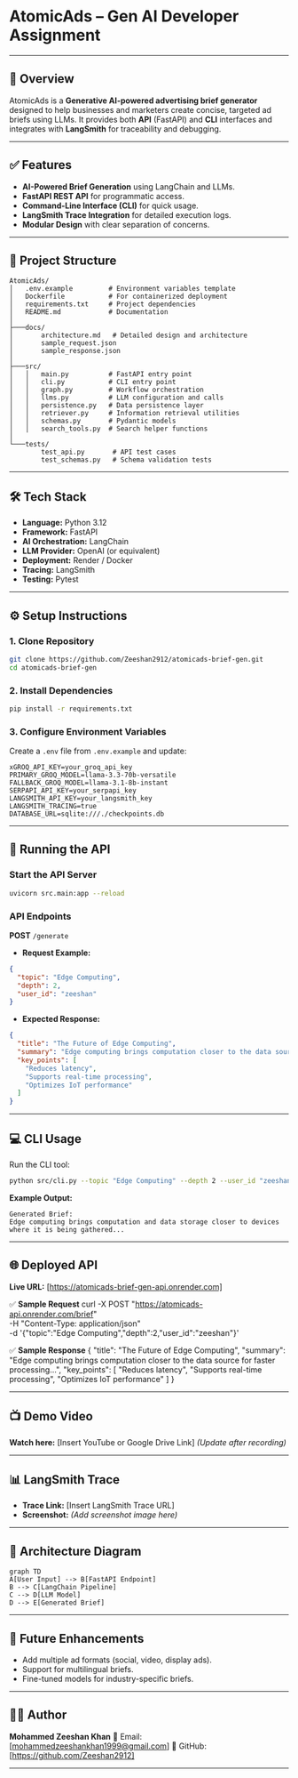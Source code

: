 # **AtomicAds – Gen AI Developer Assignment**

---

## **📌 Overview**

AtomicAds is a **Generative AI-powered advertising brief generator** designed to help businesses and marketers create concise, targeted ad briefs using LLMs. It provides both **API** (FastAPI) and **CLI** interfaces and integrates with **LangSmith** for traceability and debugging.

---

## **✅ Features**

* **AI-Powered Brief Generation** using LangChain and LLMs.
* **FastAPI REST API** for programmatic access.
* **Command-Line Interface (CLI)** for quick usage.
* **LangSmith Trace Integration** for detailed execution logs.
* **Modular Design** with clear separation of concerns.

---

## **📂 Project Structure**

```
AtomicAds/
│   .env.example         # Environment variables template
│   Dockerfile           # For containerized deployment
│   requirements.txt     # Project dependencies
│   README.md            # Documentation
│
├───docs/
│       architecture.md   # Detailed design and architecture
│       sample_request.json
│       sample_response.json
│
├───src/
│   │   main.py          # FastAPI entry point
│   │   cli.py           # CLI entry point
│   │   graph.py         # Workflow orchestration
│   │   llms.py          # LLM configuration and calls
│   │   persistence.py   # Data persistence layer
│   │   retriever.py     # Information retrieval utilities
│   │   schemas.py       # Pydantic models
│   │   search_tools.py  # Search helper functions
│
└───tests/
        test_api.py       # API test cases
        test_schemas.py   # Schema validation tests
```

---

## **🛠 Tech Stack**

* **Language:** Python 3.12
* **Framework:** FastAPI
* **AI Orchestration:** LangChain
* **LLM Provider:** OpenAI (or equivalent)
* **Deployment:** Render / Docker
* **Tracing:** LangSmith
* **Testing:** Pytest

---

## **⚙️ Setup Instructions**

### **1. Clone Repository**

```bash
git clone https://github.com/Zeeshan2912/atomicads-brief-gen.git
cd atomicads-brief-gen
```

### **2. Install Dependencies**

```bash
pip install -r requirements.txt
```

### **3. Configure Environment Variables**

Create a `.env` file from `.env.example` and update:

```
xGROQ_API_KEY=your_groq_api_key
PRIMARY_GROQ_MODEL=llama-3.3-70b-versatile
FALLBACK_GROQ_MODEL=llama-3.1-8b-instant
SERPAPI_API_KEY=your_serpapi_key
LANGSMITH_API_KEY=your_langsmith_key
LANGSMITH_TRACING=true
DATABASE_URL=sqlite:///./checkpoints.db

```

---

## **🚀 Running the API**

### **Start the API Server**

```bash
uvicorn src.main:app --reload
```

### **API Endpoints**

**POST** `/generate`

* **Request Example:**

```json
{
  "topic": "Edge Computing",
  "depth": 2,
  "user_id": "zeeshan"
}
```

* **Expected Response:**

```json
{
  "title": "The Future of Edge Computing",
  "summary": "Edge computing brings computation closer to the data source for faster processing...",
  "key_points": [
    "Reduces latency",
    "Supports real-time processing",
    "Optimizes IoT performance"
  ]
}

```

---

## **💻 CLI Usage**

Run the CLI tool:

```bash
python src/cli.py --topic "Edge Computing" --depth 2 --user_id "zeeshan"
```

**Example Output:**

```
Generated Brief:
Edge computing brings computation and data storage closer to devices where it is being gathered...
```

---

## **🌐 Deployed API**

**Live URL:** [https://atomicads-brief-gen-api.onrender.com]

✅ **Sample Request**
curl -X POST "https://atomicads-api.onrender.com/brief" \
-H "Content-Type: application/json" \
-d '{"topic":"Edge Computing","depth":2,"user_id":"zeeshan"}'

✅ **Sample Response**
{
  "title": "The Future of Edge Computing",
  "summary": "Edge computing brings computation closer to the data source for faster processing...",
  "key_points": [
    "Reduces latency",
    "Supports real-time processing",
    "Optimizes IoT performance"
  ]
}

---

## **📺 Demo Video**

**Watch here:** \[Insert YouTube or Google Drive Link] *(Update after recording)*

---

## **📊 LangSmith Trace**

* **Trace Link:** \[Insert LangSmith Trace URL]
* **Screenshot:** *(Add screenshot image here)*

---

## **📐 Architecture Diagram**

```mermaid
graph TD
A[User Input] --> B[FastAPI Endpoint]
B --> C[LangChain Pipeline]
C --> D[LLM Model]
D --> E[Generated Brief]
```

---

## **🔮 Future Enhancements**

* Add multiple ad formats (social, video, display ads).
* Support for multilingual briefs.
* Fine-tuned models for industry-specific briefs.

---

## **👨‍💻 Author**

**Mohammed Zeeshan Khan**
📧 Email: \[mohammedzeeshankhan1999@gmail.com]
🔗 GitHub: \[https://github.com/Zeeshan2912]

---


